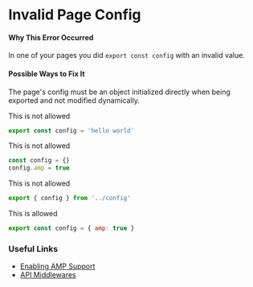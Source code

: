 # Invalid Page Config

#### Why This Error Occurred

In one of your pages you did `export const config` with an invalid value.

#### Possible Ways to Fix It

The page's config must be an object initialized directly when being exported and not modified dynamically.

This is not allowed

```js
export const config = 'hello world'
```

This is not allowed

```js
const config = {}
config.amp = true
```

This is not allowed

```js
export { config } from '../config'
```

This is allowed

```js
export const config = { amp: true }
```

### Useful Links

- [Enabling AMP Support](https://nextjs.org/docs/advanced-features/amp-support/introduction)
- [API Middlewares](https://nextjs.org/docs/api-routes/api-middlewares)
